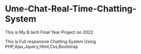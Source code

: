 # Ume-Chat-Real-Time-Chatting-System

This is My B.tech Final Year Project on 2022

This is Full responsive Chatting System Using PHP,Ajax,Jquery,Html,Css,Bootstrap
